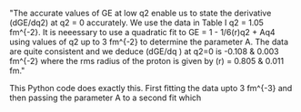 "The accurate values of GE at low q2 enable us to
state the derivative (dGE/dq2) at q2 = 0 accurately.
We use the data in Table I q2 = 1.05 fm^{-2}. It is
neeessary to use a quadratic fit to GE = 1 - 1/6(r)q2 + Aq4 
using values of q2 up to 3 fm^{-2} to determine the
parameter A.   The data are quite consistent and we
deduce (dGE/dq ) at q2=0 is -0.108 & 0.003 fm^{-2}
where the rms radius of the proton is given by
(r) = 0.805 & 0.011 fm."

This Python code does exactly this.   First fitting the data
upto 3 fm^{-3} and then passing the parameter A to a second
fit which 
